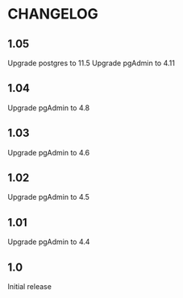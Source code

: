 # CHANGELOG

## 1.05

Upgrade postgres to 11.5
Upgrade pgAdmin to 4.11

## 1.04

Upgrade pgAdmin to 4.8

## 1.03

Upgrade pgAdmin to 4.6

## 1.02

Upgrade pgAdmin to 4.5

## 1.01

Upgrade pgAdmin to 4.4

## 1.0

Initial release
